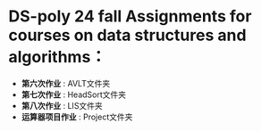 # DS-poly 24 fall Assignments for courses on data structures and algorithms：
- **第六次作业** : AVLT文件夹
- **第七次作业** : HeadSort文件夹
- **第八次作业** : LIS文件夹
- **运算器项目作业** : Project文件夹
